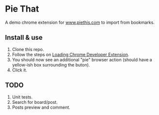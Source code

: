 Pie That
========

A demo chrome extension for www.piethis.com to import from bookmarks.

## Install & use
1. Clone this repo.
1. Follow the steps on [Loading Chrome Developer Extension](https://developer.chrome.com/extensions/getstarted#unpacked).
1. You should now see an additional "pie" browser action (should have a yellow-ish box surrounding the buton).
1. Click it.

## TODO
1. Unit tests.
1. Search for board/post.
1. Posts preview and comment.